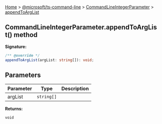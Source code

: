 [Home](./index) &gt; [@microsoft/ts-command-line](./ts-command-line.md) &gt; [CommandLineIntegerParameter](./ts-command-line.commandlineintegerparameter.md) &gt; [appendToArgList](./ts-command-line.commandlineintegerparameter.appendtoarglist.md)

## CommandLineIntegerParameter.appendToArgList() method


<b>Signature:</b>

```typescript
/** @override */
appendToArgList(argList: string[]): void;
```

## Parameters

|  Parameter | Type | Description |
|  --- | --- | --- |
|  argList | `string[]` |  |

<b>Returns:</b>

`void`

